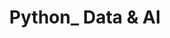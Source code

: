 ---
layout: list
title: Python_ Data & AI
slug: Python_DataAnalysis
menu: true
permalink: /2022_likelion/Python_DataAnalysis
sitemap: false
description: >
    📈 **파이썬**으로 하는 **데이터분석 + AI** 기록하는 공간 
# accent_color: rgb(38,139,210)
# accent_image:
#   background: rgb(32,32,32)
#   overlay:    false
---